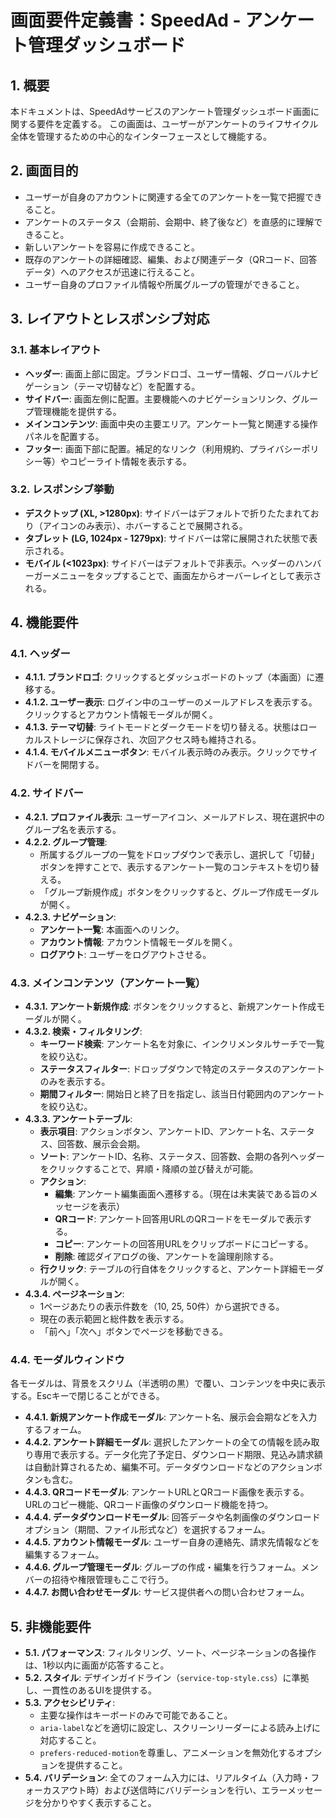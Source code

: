 
# 画面要件定義書：SpeedAd - アンケート管理ダッシュボード

## 1. 概要

本ドキュメントは、SpeedAdサービスのアンケート管理ダッシュボード画面に関する要件を定義する。
この画面は、ユーザーがアンケートのライフサイクル全体を管理するための中心的なインターフェースとして機能する。

## 2. 画面目的

- ユーザーが自身のアカウントに関連する全てのアンケートを一覧で把握できること。
- アンケートのステータス（会期前、会期中、終了後など）を直感的に理解できること。
- 新しいアンケートを容易に作成できること。
- 既存のアンケートの詳細確認、編集、および関連データ（QRコード、回答データ）へのアクセスが迅速に行えること。
- ユーザー自身のプロファイル情報や所属グループの管理ができること。

## 3. レイアウトとレスポンシブ対応

### 3.1. 基本レイアウト

- **ヘッダー**: 画面上部に固定。ブランドロゴ、ユーザー情報、グローバルナビゲーション（テーマ切替など）を配置する。
- **サイドバー**: 画面左側に配置。主要機能へのナビゲーションリンク、グループ管理機能を提供する。
- **メインコンテンツ**: 画面中央の主要エリア。アンケート一覧と関連する操作パネルを配置する。
- **フッター**: 画面下部に配置。補足的なリンク（利用規約、プライバシーポリシー等）やコピーライト情報を表示する。

### 3.2. レスポンシブ挙動

- **デスクトップ (XL, >1280px)**: サイドバーはデフォルトで折りたたまれており（アイコンのみ表示）、ホバーすることで展開される。
- **タブレット (LG, 1024px - 1279px)**: サイドバーは常に展開された状態で表示される。
- **モバイル (<1023px)**: サイドバーはデフォルトで非表示。ヘッダーのハンバーガーメニューをタップすることで、画面左からオーバーレイとして表示される。

## 4. 機能要件

### 4.1. ヘッダー

- **4.1.1. ブランドロゴ**: クリックするとダッシュボードのトップ（本画面）に遷移する。
- **4.1.2. ユーザー表示**: ログイン中のユーザーのメールアドレスを表示する。クリックするとアカウント情報モーダルが開く。
- **4.1.3. テーマ切替**: ライトモードとダークモードを切り替える。状態はローカルストレージに保存され、次回アクセス時も維持される。
- **4.1.4. モバイルメニューボタン**: モバイル表示時のみ表示。クリックでサイドバーを開閉する。

### 4.2. サイドバー

- **4.2.1. プロファイル表示**: ユーザーアイコン、メールアドレス、現在選択中のグループ名を表示する。
- **4.2.2. グループ管理**:
    - 所属するグループの一覧をドロップダウンで表示し、選択して「切替」ボタンを押すことで、表示するアンケート一覧のコンテキストを切り替える。
    - 「グループ新規作成」ボタンをクリックすると、グループ作成モーダルが開く。
- **4.2.3. ナビゲーション**:
    - **アンケート一覧**: 本画面へのリンク。
    - **アカウント情報**: アカウント情報モーダルを開く。
    - **ログアウト**: ユーザーをログアウトさせる。

### 4.3. メインコンテンツ（アンケート一覧）

- **4.3.1. アンケート新規作成**: ボタンをクリックすると、新規アンケート作成モーダルが開く。
- **4.3.2. 検索・フィルタリング**:
    - **キーワード検索**: アンケート名を対象に、インクリメンタルサーチで一覧を絞り込む。
    - **ステータスフィルター**: ドロップダウンで特定のステータスのアンケートのみを表示する。
    - **期間フィルター**: 開始日と終了日を指定し、該当日付範囲内のアンケートを絞り込む。
- **4.3.3. アンケートテーブル**:
    - **表示項目**: アクションボタン、アンケートID、アンケート名、ステータス、回答数、展示会会期。
    - **ソート**: アンケートID、名称、ステータス、回答数、会期の各列ヘッダーをクリックすることで、昇順・降順の並び替えが可能。
    - **アクション**:
        - **編集**: アンケート編集画面へ遷移する。（現在は未実装である旨のメッセージを表示）
        - **QRコード**: アンケート回答用URLのQRコードをモーダルで表示する。
        - **コピー**: アンケートの回答用URLをクリップボードにコピーする。
        - **削除**: 確認ダイアログの後、アンケートを論理削除する。
    - **行クリック**: テーブルの行自体をクリックすると、アンケート詳細モーダルが開く。
- **4.3.4. ページネーション**:
    - 1ページあたりの表示件数を（10, 25, 50件）から選択できる。
    - 現在の表示範囲と総件数を表示する。
    - 「前へ」「次へ」ボタンでページを移動できる。

### 4.4. モーダルウィンドウ

各モーダルは、背景をスクリム（半透明の黒）で覆い、コンテンツを中央に表示する。Escキーで閉じることができる。

- **4.4.1. 新規アンケート作成モーダル**: アンケート名、展示会会期などを入力するフォーム。
- **4.4.2. アンケート詳細モーダル**: 選択したアンケートの全ての情報を読み取り専用で表示する。データ化完了予定日、ダウンロード期限、見込み請求額は自動計算されるため、編集不可。データダウンロードなどのアクションボタンも含む。
- **4.4.3. QRコードモーダル**: アンケートURLとQRコード画像を表示する。URLのコピー機能、QRコード画像のダウンロード機能を持つ。
- **4.4.4. データダウンロードモーダル**: 回答データや名刺画像のダウンロードオプション（期間、ファイル形式など）を選択するフォーム。
- **4.4.5. アカウント情報モーダル**: ユーザー自身の連絡先、請求先情報などを編集するフォーム。
- **4.4.6. グループ管理モーダル**: グループの作成・編集を行うフォーム。メンバーの招待や権限管理もここで行う。
- **4.4.7. お問い合わせモーダル**: サービス提供者への問い合わせフォーム。

## 5. 非機能要件

- **5.1. パフォーマンス**: フィルタリング、ソート、ページネーションの各操作は、1秒以内に画面が応答すること。
- **5.2. スタイル**: デザインガイドライン（`service-top-style.css`）に準拠し、一貫性のあるUIを提供する。
- **5.3. アクセシビリティ**:
    - 主要な操作はキーボードのみで可能であること。
    - `aria-label`などを適切に設定し、スクリーンリーダーによる読み上げに対応すること。
    - `prefers-reduced-motion`を尊重し、アニメーションを無効化するオプションを提供すること。
- **5.4. バリデーション**: 全てのフォーム入力には、リアルタイム（入力時・フォーカスアウト時）および送信時にバリデーションを行い、エラーメッセージを分かりやすく表示すること。

